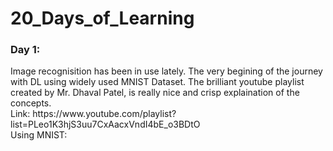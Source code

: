 # 20_Days_of_Learning

<h3>Day 1:</h3>
Image recognisition has been in use lately. The very begining of the journey with DL using widely used MNIST Dataset. The brilliant youtube playlist created by Mr. Dhaval Patel, is really nice and crisp explaination of the concepts. <br>
Link: https://www.youtube.com/playlist?list=PLeo1K3hjS3uu7CxAacxVndI4bE_o3BDtO <br>
Using MNIST: 

